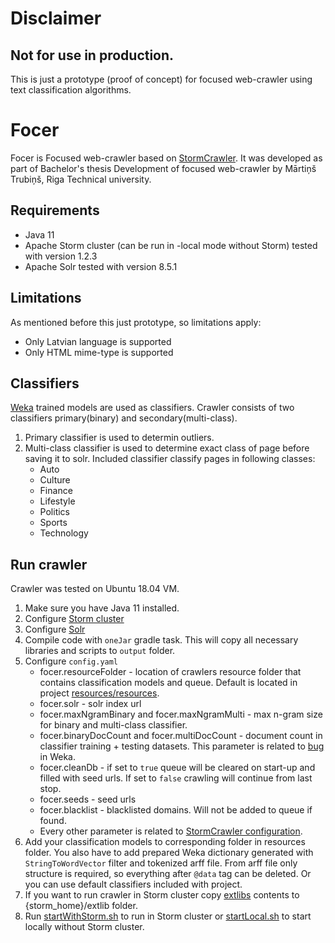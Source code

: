 # Disclaimer 
## Not for use in production.
This is just a prototype (proof of concept) for focused web-crawler using text classification algorithms.  
# Focer
Focer is Focused web-crawler based on [StormCrawler](https://github.com/DigitalPebble/storm-crawler).
It was developed as part of Bachelor's thesis Development of focused web-crawler by Mārtiņš Trubiņš, Riga Technical university.
## Requirements
- Java 11
- Apache Storm cluster (can be run in -local mode without Storm) tested with version 1.2.3
- Apache Solr tested with version 8.5.1
## Limitations
As mentioned before this just prototype, so limitations apply:
- Only Latvian language is supported
- Only HTML mime-type is supported
## Classifiers
[Weka](https://waikato.github.io/weka-wiki/) trained models are used as classifiers.
Crawler consists of two classifiers primary(binary) and secondary(multi-class).
1. Primary classifier is used to determin outliers.
2. Multi-class classifier is used to determine exact class of page before saving it to solr. Included classifier classify pages in following classes:
   * Auto
   * Culture
   * Finance
   * Lifestyle
   * Politics
   * Sports
   * Technology
## Run crawler
Crawler was tested on Ubuntu 18.04 VM.
1. Make sure you have Java 11 installed.
2. Configure [Storm cluster](https://storm.apache.org/releases/current/Setting-up-a-Storm-cluster.html)
3. Configure [Solr](https://lucene.apache.org/solr/guide/8_5/installing-solr.html)
4. Compile code with `oneJar` gradle task. This will copy all necessary libraries and scripts to `output` folder.
5. Configure `config.yaml`
   * focer.resourceFolder - location of crawlers resource folder that contains classification models and queue. Default is located in project [resources/resources](resources/resources).
   * focer.solr - solr index url
   * focer.maxNgramBinary and focer.maxNgramMulti - max n-gram size for binary and multi-class classifier.
   * focer.binaryDocCount and focer.multiDocCount - document count in classifier training + testing datasets. This parameter is related to [bug](https://weka.8497.n7.nabble.com/StringToWordVector-with-new-documents-and-TF-IDF-help-needed-td46531.html) in Weka.
   * focer.cleanDb - if set to `true` queue will be cleared on start-up and filled with seed urls. If set to `false` crawling will continue from last stop.
   * focer.seeds - seed urls
   * focer.blacklist - blacklisted domains. Will not be added to queue if found.
   * Every other parameter is related to [StormCrawler configuration](https://github.com/DigitalPebble/storm-crawler/wiki/Configuration).
6. Add your classification models to corresponding folder in resources folder. You also have to add prepared Weka dictionary generated with `StringToWordVector` filter and tokenized arff file. From arff file only structure is required, so everything after `@data` tag can be deleted. Or you can use default classifiers included with project.
7. If you want to run crawler in Storm cluster copy [extlibs](extlibs) contents to {storm_home}/extlib folder.
8. Run [startWithStorm.sh](resources/startWithStorm.sh) to run in Storm cluster or [startLocal.sh](resources/startLocal.sh) to start locally without Storm cluster.
